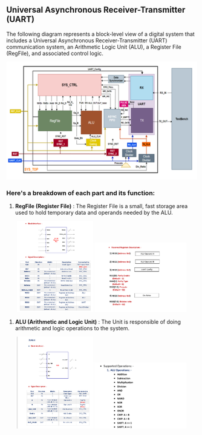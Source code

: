 ## Universal Asynchronous Receiver-Transmitter (UART)
The following diagram represents a block-level view of a digital system that includes a Universal Asynchronous Receiver-Transmitter (UART) communication system, an Arithmetic Logic Unit (ALU), a Register File (RegFile), and associated control logic. 

![System Top](./snips/top_system.png)

### Here's a breakdown of each part and its function:
1. **RegFile (Register File)** : The Register File is a small, fast storage area used to hold temporary data and operands needed by the ALU.

<p align="center">
  <img src="./snips/reg_file.png" width="40%"/>
  <img src="./snips/reg_file_reserved.png" width="48%"/>
</p>

1. **ALU (Arithmetic and Logic Unit)** : The Unit is responsible of doing arithmetic and logic operations to the system.

<p align="center">
  <img src="./snips/alu.png" width="40%"/>
  <img src="./snips/alu_ops.png" width="48%"/>
</p>
